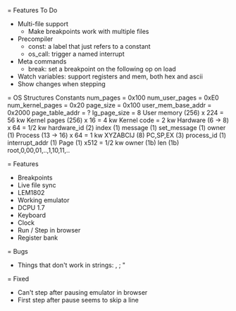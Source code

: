 = Features To Do

* Multi-file support
  * Make breakpoints work with multiple files
* Precompiler
  * const: a label that just refers to a constant
  * os_call: trigger a named interrupt
* Meta commands
  * break: set a breakpoint on the following op on load
* Watch variables: support registers and mem, both hex and ascii
* Show changes when stepping

= OS Structures
  Constants
    num_pages = 0x100
    num_user_pages = 0xE0
    num_kernel_pages = 0x20
    page_size = 0x100
    user_mem_base_addr = 0x2000
    page_table_addr = ?
    lg_page_size = 8
  User memory (256) x 224   = 56  kw
  Kernel pages (256) x 16   = 4   kw
  Kernel code               = 2   kw
  Hardware (6 -> 8) x 64    = 1/2 kw
    hardware_id (2)
    index (1)
    message (1)
    set_message (1)
    owner (1)
  Process (13 -> 16) x 64   = 1   kw
    XYZABCIJ (8)
    PC,SP,EX (3)
    process_id (1)
    interrupt_addr (1)
  Page (1) x512             = 1/2 kw
    owner (1b)
    len (1b)
    root,0,00,01,..,1,10,11,..

= Features

* Breakpoints
* Live file sync
* LEM1802
* Working emulator
* DCPU 1.7
* Keyboard
* Clock
* Run / Step in browser
* Register bank

= Bugs

* Things that don't work in strings: , ; \"

= Fixed

* Can't step after pausing emulator in browser
* First step after pause seems to skip a line
